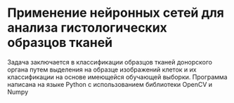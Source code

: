 # Применение нейронных сетей для анализа гистологических образцов тканей
Задача заключается в классификации образцов тканей донорского органа путем выделения на образце изображений клеток и их классификации
на основе имеющейся обучающей выборки.
Программа написана на языке Python с использованием библиотеки OpenCV и Numpy
